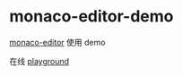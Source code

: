# monaco-editor-demo
[monaco-editor](https://github.com/microsoft/monaco-editor) 使用 demo

在线 [playground](https://microsoft.github.io/monaco-editor/playground.html)